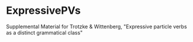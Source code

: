 # ExpressivePVs
Supplemental Material for Trotzke &amp; Wittenberg, "Expressive particle verbs as a distinct grammatical class"
